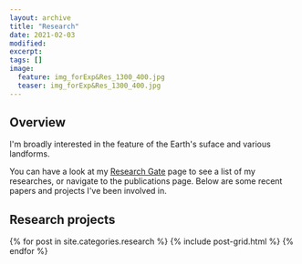 ```yaml
---
layout: archive
title: "Research"
date: 2021-02-03
modified:
excerpt: 
tags: []
image:
  feature: img_forExp&Res_1300_400.jpg
  teaser: img_forExp&Res_1300_400.jpg
---
```


## Overview

I'm broadly interested in the feature of the Earth's suface and various landforms. 

You can have a look at my [Research Gate](https://www.researchgate.net/profile/Sijin-Li-8) page to see a list of my researches, or navigate to the publications page. Below are some recent papers and projects I've been involved in.  

## Research projects

<div class="tiles">

<div class="tiles">
{% for post in site.categories.research %}
  {% include post-grid.html %}
{% endfor %}
</div><!-- /.tiles -->

</div><!-- /.tiles -->


